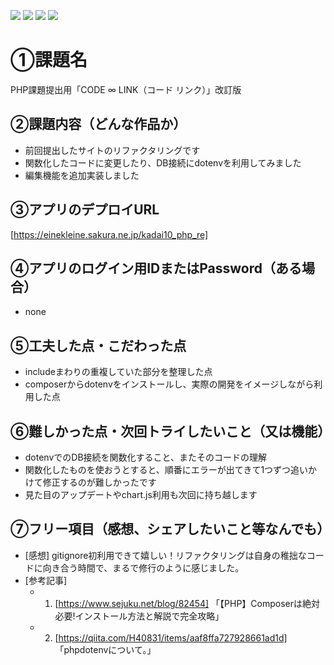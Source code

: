 ![](https://img.shields.io/badge/html-5.0-green)
![](https://img.shields.io/badge/css-blue)
![](https://img.shields.io/badge/JavaScript-orange)
![](https://img.shields.io/badge/php-purple)

# ①課題名
PHP課題提出用「CODE ∞ LINK（コード リンク）」改訂版

## ②課題内容（どんな作品か）
- 前回提出したサイトのリファクタリングです
- 関数化したコードに変更したり、DB接続にdotenvを利用してみました
- 編集機能を追加実装しました

## ③アプリのデプロイURL
[https://einekleine.sakura.ne.jp/kadai10_php_re]

## ④アプリのログイン用IDまたはPassword（ある場合）
- none

## ⑤工夫した点・こだわった点
- includeまわりの重複していた部分を整理した点
- composerからdotenvをインストールし、実際の開発をイメージしながら利用した点

## ⑥難しかった点・次回トライしたいこと（又は機能）
- dotenvでのDB接続を関数化すること、またそのコードの理解
- 関数化したものを使おうとすると、順番にエラーが出てきて1つずつ追いかけて修正するのが難しかったです
- 見た目のアップデートやchart.js利用も次回に持ち越します

## ⑦フリー項目（感想、シェアしたいこと等なんでも）
- [感想] gitignore初利用できて嬉しい！リファクタリングは自身の稚拙なコードに向き合う時間で、まるで修行のように感じました。
- [参考記事]
  - 1. [https://www.sejuku.net/blog/82454] 「【PHP】Composerは絶対必要!インストール方法と解説で完全攻略」
  - 2. [https://qiita.com/H40831/items/aaf8ffa727928661ad1d] 「phpdotenvについて。」